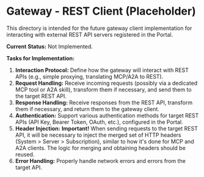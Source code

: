 # Gateway - REST Client (Placeholder)

This directory is intended for the future gateway client implementation for interacting with external REST API servers registered in the Portal.

**Current Status:** Not Implemented.

**Tasks for Implementation:**

1.  **Interaction Protocol:** Define how the gateway will interact with REST APIs (e.g., simple proxying, translating MCP/A2A to REST).
2.  **Request Handling:** Receive incoming requests (possibly via a dedicated MCP tool or A2A skill), transform them if necessary, and send them to the target REST API.
3.  **Response Handling:** Receive responses from the REST API, transform them if necessary, and return them to the gateway client.
4.  **Authentication:** Support various authentication methods for target REST APIs (API Key, Bearer Token, OAuth, etc.), configured in the Portal.
5.  **Header Injection:** **Important!** When sending requests to the target REST API, it will be necessary to inject the merged set of HTTP headers (System > Server > Subscription), similar to how it's done for MCP and A2A clients. The logic for merging and obtaining headers should be reused.
6.  **Error Handling:** Properly handle network errors and errors from the target API.